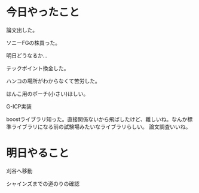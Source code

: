 # 今日やったこと
論文出した。

ソニーFGの株買った。

明日どうなるか...

テックポイント換金した。

ハンコの場所がわからなくて苦労した。

はんこ用のポーチ(小さい)ほしい。

G-ICP実装

boostライブラリ知った。直接関係ないから飛ばしたけど、難しいね。なんか標準ライブラリになる前の試験場みたいなライブラリらしい。
論文調査いいね。

# 明日やること
刈谷へ移動

シャインズまでの道のりの確認
